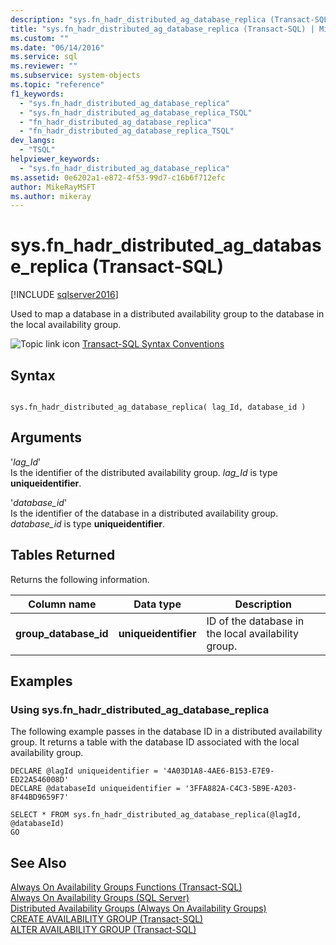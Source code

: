 ```yaml
---
description: "sys.fn_hadr_distributed_ag_database_replica (Transact-SQL)"
title: "sys.fn_hadr_distributed_ag_database_replica (Transact-SQL) | Microsoft Docs"
ms.custom: ""
ms.date: "06/14/2016"
ms.service: sql
ms.reviewer: ""
ms.subservice: system-objects
ms.topic: "reference"
f1_keywords: 
  - "sys.fn_hadr_distributed_ag_database_replica"
  - "sys.fn_hadr_distributed_ag_database_replica_TSQL"
  - "fn_hadr_distributed_ag_database_replica"
  - "fn_hadr_distributed_ag_database_replica_TSQL"
dev_langs: 
  - "TSQL"
helpviewer_keywords: 
  - "sys.fn_hadr_distributed_ag_database_replica"
ms.assetid: 0e6202a1-e872-4f53-99d7-c16b6f712efc
author: MikeRayMSFT
ms.author: mikeray
---
```

# sys.fn_hadr_distributed_ag_database_replica (Transact-SQL)
[!INCLUDE [sqlserver2016](../../includes/applies-to-version/sqlserver2016.md)]

  Used to  map a database in a distributed availability group to the database in the local availability group.  
   
 ![Topic link icon](../../database-engine/configure-windows/media/topic-link.gif "Topic link icon") [Transact-SQL Syntax Conventions](../../t-sql/language-elements/transact-sql-syntax-conventions-transact-sql.md)  
  
## Syntax  
  
```  
  
sys.fn_hadr_distributed_ag_database_replica( lag_Id, database_id )  
```  
  
## Arguments  
 '*lag_Id*'  
 Is the identifier of the distributed availability group. *lag_Id* is type **uniqueidentifier**.  
  
 '*database_id*'  
 Is the identifier of the database in a distributed availability group. *database_id* is type **uniqueidentifier**.  
  
## Tables Returned  
 Returns the following information.  
  
|Column name|Data type|Description|  
|-----------------|---------------|-----------------|  
|**group_database_id**|**uniqueidentifier**|ID of the database in the local availability group.|  
  
## Examples  
  
### Using sys.fn_hadr_distributed_ag_database_replica  
 The following example passes in the database ID in a distributed availability group. It returns a table with the database ID associated with the local availability group.  
  
```  
DECLARE @lagId uniqueidentifier = '4A03D1A8-4AE6-B153-E7E9-ED22A546008D'  
DECLARE @databaseId uniqueidentifier = '3FFA882A-C4C3-5B9E-A203-8F44BD9659F7'  
  
SELECT * FROM sys.fn_hadr_distributed_ag_database_replica(@lagId, @databaseId)  
GO  
```  
  
## See Also  
 [Always On Availability Groups Functions &#40;Transact-SQL&#41;](../../relational-databases/system-functions/always-on-availability-groups-functions-transact-sql.md)   
 [Always On Availability Groups &#40;SQL Server&#41;](../../database-engine/availability-groups/windows/always-on-availability-groups-sql-server.md)   
 [Distributed Availability Groups &#40;Always On Availability Groups&#41;](../../database-engine/availability-groups/windows/distributed-availability-groups.md)   
 [CREATE AVAILABILITY GROUP &#40;Transact-SQL&#41;](../../t-sql/statements/create-availability-group-transact-sql.md)   
 [ALTER AVAILABILITY GROUP &#40;Transact-SQL&#41;](../../t-sql/statements/alter-availability-group-transact-sql.md)  
  
